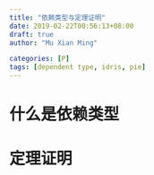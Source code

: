 ```yaml
---
title: "依赖类型与定理证明"
date: 2019-02-22T00:56:13+08:00
draft: true
author: "Mu Xian Ming"

categories: [P]
tags: [dependent type, idris, pie]
---
```


# 什么是依赖类型

# 定理证明
